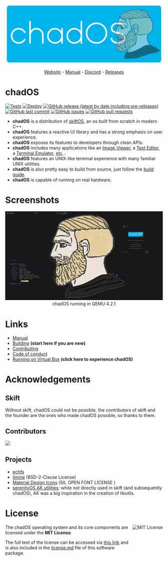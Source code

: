 
![Banner](manual/header.png)

<p align="center">
  <a href="https://skiftos.org/">Website</a> -
  <a href="manual/readme.md">Manual</a> -
  <a href="http://discord.skiftos.org">Discord</a> -
  <a href="https://github.com/raxracks/chadOS/releases">Releases</a>
</p>

# chadOS

[![Tests](https://github.com/skiftOS/skift/actions/workflows/tests.yml/badge.svg)](https://github.com/skiftOS/skift/actions/workflows/tests.yml)
[![Deploy](https://github.com/skiftOS/skift/actions/workflows/deploy.yml/badge.svg)](https://github.com/skiftOS/skift/actions/workflows/deploy.yml)
[![GitHub release (latest by date including pre-releases)](https://img.shields.io/github/v/release/skiftOS/skift?include_prereleases)](https://github.com/skiftOS/skift/releases)
[![GitHub last commit](https://img.shields.io/github/last-commit/skiftOS/skift)](https://github.com/skiftOS/skift/commits)
[![GitHub issues](https://img.shields.io/github/issues-raw/skiftOS/skift)](https://github.com/skiftOS/skift/issues)
[![GitHub pull requests](https://img.shields.io/github/issues-pr/skiftOS/skift)](https://github.com/skiftOS/skift/pulls)

 - **chadOS** is a distribution of [skiftOS](https://github.com/skiftOS/skift), an os built from scratch in modern C++. 
 - **chadOS** features a reactive UI library and has a strong emphasis on user experience. 
 - **chadOS** exposes its features to developers through clean APIs.
 - **chadOS** includes many applications like an [Image Viewer](./userspace/apps/image-viewer), a [Text Editor](./userspace/apps/text-editor), a [Terminal Emulator](./userspace/apps/terminal), [etc](./userspace/apps)...
 - **chadOS** features an UNIX-like terminal experience with many familiar UNIX utilities.
 - **chadOS** is also pretty easy to build from source, just follow the [build guide](manual/meta/building.md).
 - **chadOS** is capable of running on real hardware.

# Screenshots

<p align="center">
<img src="manual/screenshots/2021-06-23.png" />
<br>
chadOS running in QEMU 4.2.1
</p>

# Links

- [Manual](manual/readme.md)
- [Building](manual/meta/building.md) **(start here if you are new)**
- [Contributing](manual/meta/contributing.md)
- [Code of conduct](manual/meta/code_of_conduct.md)
- [Running on Virtual Box](manual/meta/running_in_vbox.md) **(click here to experience chadOS)**

# Acknowledgements
## Skift
Without skift, chadOS could not be possible, the contributors of skift and the founder are the ones who made chadOS possible, so thanks to them.  

## Contributors

<a href="https://github.com/raxracks/chadOS/graphs/contributors">
  <img src="https://contributors-img.web.app/image?repo=raxracks/chadOS" />
</a>

## Projects

- [echfs](https://github.com/qword-os/echfs)
- [limine](https://github.com/limine-bootloader/limine) (BSD-2-Clause License)
- [Material Design Icons](http://materialdesignicons.com/) (SIL OPEN FONT LICENSE )
- [serenityOS AK utilities](https://github.com/SerenityOS/serenity):  while not directly used in skift (and subsequently chadOS), AK was a big inspiration in the creation of libutils.

# License

<a href="https://opensource.org/licenses/MIT">
  <img align="right" height="96" alt="MIT License" src="manual/mit-license.png" />
</a>

The chadOS operating system and its core components are licensed under the **MIT License**.

The full text of the license can be accessed via [this link](https://opensource.org/licenses/MIT) and is also included in the [license.md](license.md) file of this software package.

